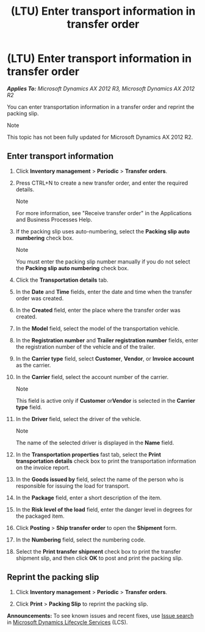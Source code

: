 ﻿---
title: (LTU) Enter transport information in transfer order
TOCTitle: (LTU) Enter transport information in transfer order
ms:assetid: 3aec34a7-4c27-47b0-b949-2815bce1ae96
ms:mtpsurl: https://technet.microsoft.com/en-us/library/JJ665060(v=AX.60)
ms:contentKeyID: 49386643
ms.date: 04/18/2014
mtps_version: v=AX.60
---

# (LTU) Enter transport information in transfer order 


_**Applies To:** Microsoft Dynamics AX 2012 R3, Microsoft Dynamics AX 2012 R2_

You can enter transportation information in a transfer order and reprint the packing slip.


> [!NOTE]
> <P>This topic has not been fully updated for Microsoft Dynamics AX 2012 R2.</P>



## Enter transport information

1.  Click **Inventory management** \> **Periodic** \> **Transfer orders**.

2.  Press CTRL+N to create a new transfer order, and enter the required details.
    

    > [!NOTE]
    > <P>For more information, see "Receive transfer order" in the Applications and Business Processes Help.</P>



3.  If the packing slip uses auto-numbering, select the **Packing slip auto numbering** check box.
    

    > [!NOTE]
    > <P>You must enter the packing slip number manually if you do not select the <STRONG>Packing slip auto numbering</STRONG> check box.</P>



4.  Click the **Transportation details** tab.

5.  In the **Date** and **Time** fields, enter the date and time when the transfer order was created.

6.  In the **Created** field, enter the place where the transfer order was created.

7.  In the **Model** field, select the model of the transportation vehicle.

8.  In the **Registration number** and **Trailer registration number** fields, enter the registration number of the vehicle and of the trailer.

9.  In the **Carrier type** field, select **Customer**, **Vendor**, or **Invoice account** as the carrier.

10. In the **Carrier** field, select the account number of the carrier.
    

    > [!NOTE]
    > <P>This field is active only if <STRONG>Customer</STRONG> or<STRONG>Vendor</STRONG> is selected in the <STRONG>Carrier type</STRONG> field.</P>



11. In the **Driver** field, select the driver of the vehicle.
    

    > [!NOTE]
    > <P>The name of the selected driver is displayed in the <STRONG>Name</STRONG> field.</P>



12. In the **Transportation properties** fast tab, select the **Print transportation details** check box to print the transportation information on the invoice report.

13. In the **Goods issued by** field, select the name of the person who is responsible for issuing the load for transport.

14. In the **Package** field, enter a short description of the item.

15. In the **Risk level of the load** field, enter the danger level in degrees for the packaged item.

16. Click **Posting** \> **Ship transfer order** to open the **Shipment** form.

17. In the **Numbering** field, select the numbering code.

18. Select the **Print transfer shipment** check box to print the transfer shipment slip, and then click **OK** to post and print the packing slip.

## Reprint the packing slip

1.  Click **Inventory management** \> **Periodic** \> **Transfer orders**.

2.  Click **Print** \> **Packing Slip** to reprint the packing slip.

  
**Announcements:** To see known issues and recent fixes, use [Issue search](http://go.microsoft.com/fwlink/?linkid=389258) in [Microsoft Dynamics Lifecycle Services](http://go.microsoft.com/fwlink/?linkid=306505) (LCS).


